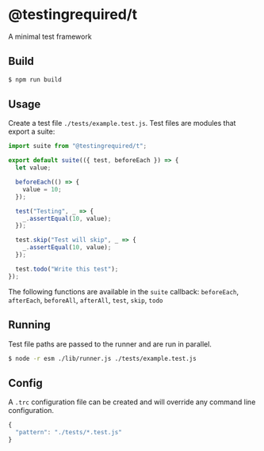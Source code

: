 # @testingrequired/t

A minimal test framework

## Build

```bash
$ npm run build
```

## Usage

Create a test file `./tests/example.test.js`. Test files are modules that export a suite:

```javascript
import suite from "@testingrequired/t";

export default suite(({ test, beforeEach }) => {
  let value;

  beforeEach(() => {
    value = 10;
  });

  test("Testing", _ => {
    _.assertEqual(10, value);
  });

  test.skip("Test will skip", _ => {
    _.assertEqual(10, value);
  });

  test.todo("Write this test");
});
```

The following functions are available in the `suite` callback: `beforeEach`, `afterEach`, `beforeAll`, `afterAll`, `test`, `skip`, `todo`

## Running

Test file paths are passed to the runner and are run in parallel.

```bash
$ node -r esm ./lib/runner.js ./tests/example.test.js
```

## Config

A `.trc` configuration file can be created and will override any command line configuration.

```javascript
{
  "pattern": "./tests/*.test.js"
}
```
